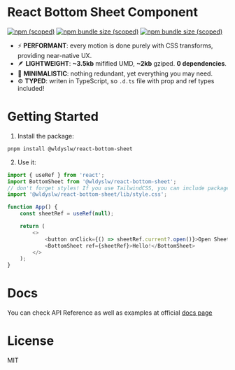 # React Bottom Sheet Component

[![npm
    (scoped)](https://img.shields.io/npm/v/%40wldyslw/react-bottom-sheet)](https://www.npmjs.com/package/@wldyslw/react-bottom-sheet)
[![npm bundle size
    (scoped)](https://img.shields.io/bundlephobia/min/%40wldyslw/react-bottom-sheet)](https://bundlephobia.com/package/@wldyslw/react-bottom-sheet)
[![npm bundle size
    (scoped)](https://img.shields.io/bundlephobia/minzip/%40wldyslw/react-bottom-sheet)](https://bundlephobia.com/package/@wldyslw/react-bottom-sheet)

-   ⚡️ **PERFORMANT**: every motion is done purely with CSS transforms, providing near-native UX.
-   🪶 **LIGHTWEIGHT**: **~3.5kb** mifified UMD, **~2kb** gziped. **0 dependencies**.
-   🧘 **MINIMALISTIC**: nothing redundant, yet everything you may need.
-   ⚙️ **TYPED**: writen in TypeScript, so `.d.ts` file with prop and ref types included!

# Getting Started

1. Install the package:

```sh
pnpm install @wldyslw/react-bottom-sheet
```

2. Use it:

```js
import { useRef } from 'react';
import BottomSheet from '@wldyslw/react-bottom-sheet';
// don't forget styles! If you use TailwindCSS, you can include package to config.content and save even more precious kilobytes!
import '@wldyslw/react-bottom-sheet/lib/style.css';

function App() {
    const sheetRef = useRef(null);

    return (
        <>
            <button onClick={() => sheetRef.current?.open()}>Open Sheet</button>
            <BottomSheet ref={sheetRef}>Hello!</BottomSheet>
        </>
    );
}
```

# Docs

You can check API Reference as well as examples at official [docs page](https://wldyslw.github.io/react-bottom-sheet)

# License

MIT
